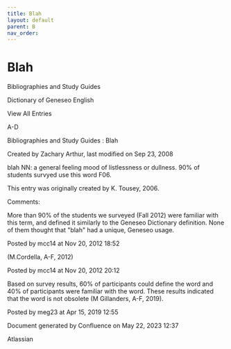 ```yaml
---
title: Blah
layout: default
parent: B
nav_order:
---
```


# Blah

Bibliographies and Study Guides

Dictionary of Geneseo English

View All Entries

A-D

Bibliographies and Study Guides : Blah

Created by  Zachary Arthur, last modified on Sep 23, 2008

blah NN: a general feeling mood of listlessness or dullness. 90% of students survyed use this word F06. 

This entry was originally created by K. Tousey, 2006.

Comments:

More than 90% of the students we surveyed (Fall 2012) were familiar with this term, and defined it similarly to the Geneseo Dictionary definition. None of them thought that &quot;blah&quot; had a unique, Geneseo usage. 

Posted by mcc14 at Nov 20, 2012 18:52

(M.Cordella, A-F, 2012)

Posted by mcc14 at Nov 20, 2012 20:12

Based on survey results, 60% of participants could define the word and 40% of participants were familiar with the word. These results indicated that the word is not obsolete (M Gillanders, A-F, 2019).

Posted by meg23 at Apr 15, 2019 12:55

Document generated by Confluence on May 22, 2023 12:37

Atlassian

